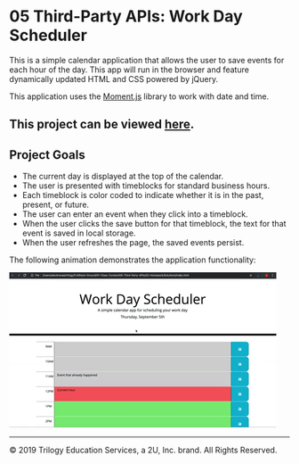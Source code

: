 # 05 Third-Party APIs: Work Day Scheduler

This is a simple calendar application that allows the user to save events for each hour of the day. This app will run in the browser and feature dynamically updated HTML and CSS powered by jQuery.

This application uses the [Moment.js](https://momentjs.com/) library to work with date and time.

This project can be viewed [here](https://nbkim89.github.io/day-planner).
---

## Project Goals

- The current day is displayed at the top of the calendar.
- The user is presented with timeblocks for standard business hours.
- Each timeblock is color coded to indicate whether it is in the past, present, or future.
- The user can enter an event when they click into a timeblock.
- When the user clicks the save button for that timeblock, the text for that event is saved in local storage.
- When the user refreshes the page, the saved events persist.

The following animation demonstrates the application functionality:

![day planner demo](./Assets/example.gif)

- - -
© 2019 Trilogy Education Services, a 2U, Inc. brand. All Rights Reserved.
